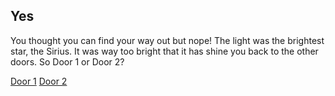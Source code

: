 ## Yes
You thought you can find your way out but nope! The light was the brightest star, the Sirius. It was way too bright that it has shine you back to the other doors. So Door 1 or Door 2?

[Door 1](door1.md)
[Door 2](door2.md)
